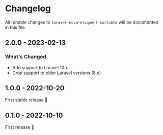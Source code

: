 # Changelog

All notable changes to `laravel-nova-eloquent-sortable` will be documented in this file.

## 2.0.0 - 2023-02-13

### What's Changed

- Add support to Laravel 10.x
- Drop support to older Laravel versions (8.x)

## 1.0.0 - 2022-10-20

First stable release 🚀

## 0.1.0 - 2022-10-10

First release 🚀
